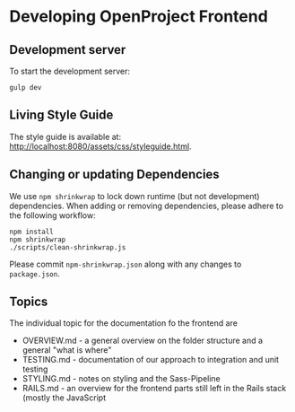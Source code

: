 # Developing OpenProject Frontend

## Development server

To start the development server:

    gulp dev

## Living Style Guide

The style guide is available at: <http://localhost:8080/assets/css/styleguide.html>.

## Changing or updating Dependencies

We use `npm shrinkwrap` to lock down runtime (but not development)
dependencies. When adding or removing dependencies, please adhere to the
following workflow:

    npm install
    npm shrinkwrap
    ./scripts/clean-shrinkwrap.js

Please commit `npm-shrinkwrap.json` along with any changes to `package.json`.

## Topics

The individual topic for the documentation fo the frontend are

- OVERVIEW.md - a general overview on the folder structure and a general "what is where"
- TESTING.md - documentation of our approach to integration and unit testing
- STYLING.md - notes on styling and the Sass-Pipeline
- RAILS.md - an overview for the frontend parts still left in the Rails stack (mostly the JavaScript
